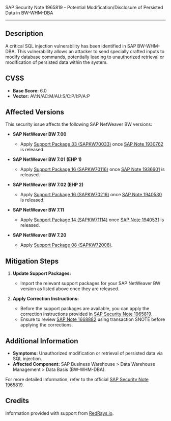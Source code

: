 SAP Security Note 1965819 - Potential Modification/Disclosure of Persisted Data in BW-WHM-DBA

---

## Description

A critical SQL injection vulnerability has been identified in SAP BW-WHM-DBA. This vulnerability allows an attacker to send specially crafted inputs to modify database commands, potentially leading to unauthorized retrieval or modification of persisted data within the system.

## CVSS

- **Base Score:** 6.0
- **Vector:** AV:N/AC:M/AU:S/C:P/I:P/A:P

## Affected Versions

This security issue affects the following SAP NetWeaver BW versions:

- **SAP NetWeaver BW 7.00**
  - Apply [Support Package 33 (SAPKW70033)](https://me.sap.com/supportpackage/SAPKW70033) once [SAP Note 1930762](https://me.sap.com/notes/1930762) is released.
  
- **SAP NetWeaver BW 7.01 (EHP 1)**
  - Apply [Support Package 16 (SAPKW70116)](https://me.sap.com/supportpackage/SAPKW70116) once [SAP Note 1936601](https://me.sap.com/notes/1936601) is released.
  
- **SAP NetWeaver BW 7.02 (EHP 2)**
  - Apply [Support Package 16 (SAPKW70216)](https://me.sap.com/supportpackage/SAPKW70216) once [SAP Note 1940530](https://me.sap.com/notes/1940530) is released.
  
- **SAP NetWeaver BW 7.11**
  - Apply [Support Package 14 (SAPKW71114)](https://me.sap.com/supportpackage/SAPKW71114) once [SAP Note 1940531](https://me.sap.com/notes/1940531) is released.
  
- **SAP NetWeaver BW 7.20**
  - Apply [Support Package 08 (SAPKW72008)](https://me.sap.com/supportpackage/SAPKW72008).

## Mitigation Steps

1. **Update Support Packages:**
   - Import the relevant support packages for your SAP NetWeaver BW version as listed above once they are released.

2. **Apply Correction Instructions:**
   - Before the support packages are available, you can apply the correction instructions provided in [SAP Security Note 1965819](https://me.sap.com/notes/1965819).
   - Ensure to review [SAP Note 1668882](https://me.sap.com/notes/1668882) using transaction SNOTE before applying the corrections.

## Additional Information

- **Symptoms:** Unauthorized modification or retrieval of persisted data via SQL injection.
- **Affected Component:** SAP Business Warehouse > Data Warehouse Management > Data Basis (BW-WHM-DBA).

For more detailed information, refer to the official [SAP Security Note 1965819](https://me.sap.com/notes/1965819).

## Credits

Information provided with support from [RedRays.io](https://redrays.io).